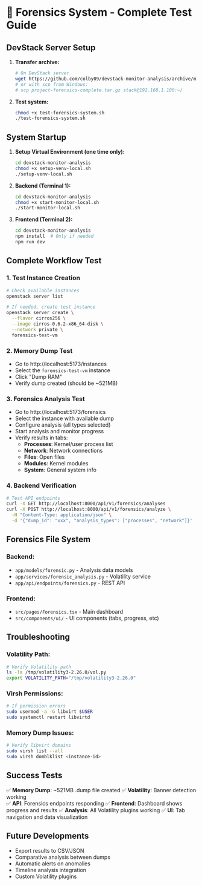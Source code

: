 # 🔬 Forensics System - Complete Test Guide

## DevStack Server Setup

1. **Transfer archive:**
   ```bash
   # On DevStack server
   wget https://github.com/colby09/devstack-monitor-analysis/archive/main.tar.gz
   # or with scp from Windows:
   # scp project-forensics-complete.tar.gz stack@192.168.1.100:~/
   ```

2. **Test system:**
   ```bash
   chmod +x test-forensics-system.sh
   ./test-forensics-system.sh
   ```

## System Startup

1. **Setup Virtual Environment (one time only):**
   ```bash
   cd devstack-monitor-analysis
   chmod +x setup-venv-local.sh
   ./setup-venv-local.sh
   ```

2. **Backend (Terminal 1):**
   ```bash
   cd devstack-monitor-analysis
   chmod +x start-monitor-local.sh
   ./start-monitor-local.sh
   ```

3. **Frontend (Terminal 2):**
   ```bash
   cd devstack-monitor-analysis
   npm install  # Only if needed
   npm run dev
   ```

## Complete Workflow Test

### 1. Test Instance Creation
```bash
# Check available instances
openstack server list

# If needed, create test instance
openstack server create \
  --flavor cirros256 \
  --image cirros-0.6.2-x86_64-disk \
  --network private \
  forensics-test-vm
```

### 2. Memory Dump Test
- Go to http://localhost:5173/instances
- Select the `forensics-test-vm` instance
- Click "Dump RAM" 
- Verify dump created (should be ~521MB)

### 3. Forensics Analysis Test
- Go to http://localhost:5173/forensics
- Select the instance with available dump
- Configure analysis (all types selected)
- Start analysis and monitor progress
- Verify results in tabs:
  - **Processes**: Kernel/user process list
  - **Network**: Network connections
  - **Files**: Open files
  - **Modules**: Kernel modules
  - **System**: General system info

### 4. Backend Verification
```bash
# Test API endpoints
curl -X GET http://localhost:8000/api/v1/forensics/analyses
curl -X POST http://localhost:8000/api/v1/forensics/analyze \
  -H "Content-Type: application/json" \
  -d '{"dump_id": "xxx", "analysis_types": ["processes", "network"]}'
```

## Forensics File System

### Backend:
- `app/models/forensic.py` - Analysis data models
- `app/services/forensic_analysis.py` - Volatility service 
- `app/api/endpoints/forensics.py` - REST API

### Frontend:
- `src/pages/Forensics.tsx` - Main dashboard
- `src/components/ui/` - UI components (tabs, progress, etc)

## Troubleshooting

### Volatility Path:
```bash
# Verify Volatility path
ls -la /tmp/volatility3-2.26.0/vol.py
export VOLATILITY_PATH="/tmp/volatility3-2.26.0"
```

### Virsh Permissions:
```bash
# If permission errors
sudo usermod -a -G libvirt $USER
sudo systemctl restart libvirtd
```

### Memory Dump Issues:
```bash
# Verify libvirt domains
sudo virsh list --all
sudo virsh domblklist <instance-id>
```

## Success Tests

✅ **Memory Dump**: ~521MB .dump file created
✅ **Volatility**: Banner detection working  
✅ **API**: Forensics endpoints responding
✅ **Frontend**: Dashboard shows progress and results
✅ **Analysis**: All Volatility plugins working
✅ **UI**: Tab navigation and data visualization

## Future Developments

- Export results to CSV/JSON
- Comparative analysis between dumps
- Automatic alerts on anomalies  
- Timeline analysis integration
- Custom Volatility plugins
